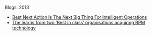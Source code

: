 Blogs: 2013

* [Best Next Action Is The Next Big Thing For Intelligent Operations](resources/faqs/external-content/blogs/2013/best-next-action-is-the-next-big-thing-for-intelligent-operations.md)
* [The learns from two ‘Best in class’ organisations acquiring BPM technology](resources/faqs/external-content/blogs/2013/the-learns-from-two-best-in-class-organisations-acquiring-bpm-technology.md)

